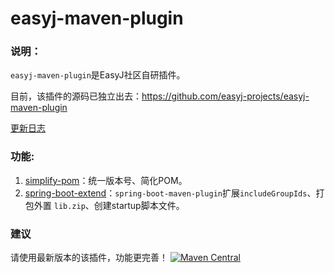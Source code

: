 # easyj-maven-plugin


### 说明：

`easyj-maven-plugin`是EasyJ社区自研插件。

目前，该插件的源码已独立出去：https://github.com/easyj-projects/easyj-maven-plugin

<a href="../#/changelog-maven-plugin" target="_blank">更新日志</a>

### 功能:

1. [simplify-pom](maven-plugin/simplify-pom.md)：统一版本号、简化POM。
2. [spring-boot-extend](maven-plugin/spring-boot-extend)：`spring-boot-maven-plugin`扩展`includeGroupIds`、打包外置 `lib.zip`、创建startup脚本文件。


### 建议

请使用最新版本的该插件，功能更完善！
<a href="https://repo1.maven.org/maven2/icu/easyj/maven/plugins/easyj-maven-plugin" target="_blank">
  <img src="https://img.shields.io/maven-central/v/icu.easyj/easyj-parent.svg" alt="Maven Central">
</a>